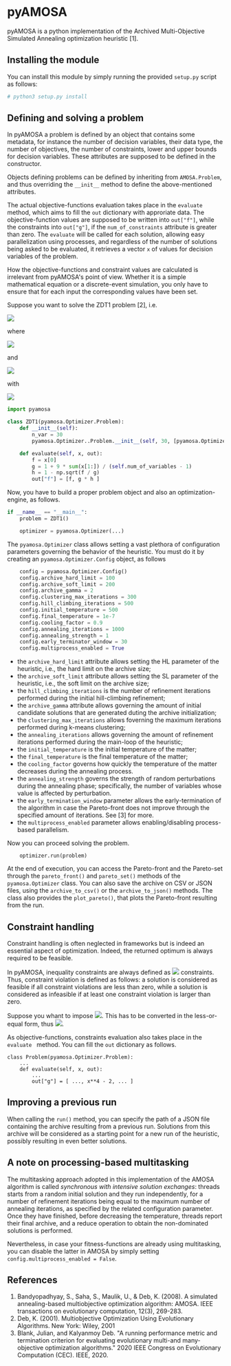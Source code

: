 # pyAMOSA 
pyAMOSA is a python implementation of the Archived Multi-Objective Simulated Annealing optimization heuristic [1].

## Installing the module
You can install this module by simply running the provided ```setup.py``` script as follows:
```bash
# python3 setup.py install
```

## Defining and solving a problem

In pyAMOSA a problem is defined by an object that contains some metadata, for instance the number of decision variables, 
their data type, the number of objectives, the number of constraints, lower and upper bounds for decision variables.
These attributes are supposed to be defined in the constructor. 

Objects defining problems can be defined by inheriting from ```AMOSA.Problem```, and thus overriding the ```__init__``` 
method to define the above-mentioned attributes. 

The actual objective-functions evaluation takes place in the ```evaluate ``` method, which aims to fill the ```out``` 
dictionary with approriate data. The objective-function values are supposed to be written into ```out["f"]```, while 
the constraints into ```out["g"]```, if the ```num_of_constraints``` attribute is greater than zero.
The ```evaluate``` will be called for each solution, allowing easy parallelization using processes, and regardless of 
the number of solutions being asked to be evaluated, it retrieves a vector ```x``` of values for decision variables of
the problem.

How the objective-functions and constraint values are calculated is irrelevant from pyAMOSA's point of view. 
Whether it is a simple mathematical equation or a discrete-event simulation, you only have to ensure that for each input
the corresponding values have been set.

Suppose you want to solve the ZDT1 problem [2], i.e. 

<img src="https://render.githubusercontent.com/render/math?math=min\begin{cases}f_1(x)=x_1\\f_2(x)=g(x)\cdot h(f_1(x),g(x))\end{cases}">

where

<img src="https://render.githubusercontent.com/render/math?math=g(x)=1+\frac{9}{29}\left(\sum_{i=2}^n x_i\right)">

and

<img src="https://render.githubusercontent.com/render/math?math=h(f(x),g(x))=1-\sqrt{\frac{f(x)}{g(x)}}">

with

<img src="https://render.githubusercontent.com/render/math?math=0\le x_i\le1 i=1 ... 30">



```python
import pyamosa

class ZDT1(pyamosa.Optimizer.Problem):
    def __init__(self):
        n_var = 30
        pyamosa.Optimizer..Problem.__init__(self, 30, [pyamosa.Optimizer..Type.REAL] * 30, [0] * 30, [1] * 30, 2, 0)

    def evaluate(self, x, out):
        f = x[0]
        g = 1 + 9 * sum(x[1:]) / (self.num_of_variables - 1)
        h = 1 - np.sqrt(f / g)
        out["f"] = [f, g * h ]
```

Now, you have to build a proper problem object and also an optimization-engine, as follows.
```python
if __name__ == "__main__":
    problem = ZDT1()

    optimizer = pyamosa.Optimizer(...)
```

The ```pyamosa.Optimizer``` class allows setting a vast plethora of configuration parameters governing the behavior of the 
heuristic. You must do it by creating an ```pyamosa.Optimizer.Config``` object, as follows

```python
    config = pyamosa.Optimizer.Config()
    config.archive_hard_limit = 100
    config.archive_soft_limit = 200
    config.archive_gamma = 2
    config.clustering_max_iterations = 300
    config.hill_climbing_iterations = 500
    config.initial_temperature = 500
    config.final_temperature = 1e-7
    config.cooling_factor = 0.9
    config.annealing_iterations = 1000
    config.annealing_strength = 1
    config.early_terminator_window = 30
    config.multiprocess_enabled = True
```

 - the ```archive_hard_limit``` attribute allows setting the HL parameter of the heuristic, i.e., the hard limit on the archive size;
 - the ```archive_soft_limit``` attribute allows setting the SL parameter of the heuristic, i.e., the soft limit on the archive size;
 - the ```hill_climbing_iterations``` is the number of refinement iterations performed during the initial hill-climbing refinement;
 - the ```archive_gamma``` attribute allows governing the amount of initial candidate solutions that are generated duting the archive initialization; 
 - the ```clustering_max_iterations``` allows foverning the maximum iterations performed during k-means clustering;
 - the ```annealing_iterations``` allows governing the amount of refinement iterations performed during the main-loop of the heuristic;
 - the ```initial_temperature``` is the initial temperature of the matter;
 - the ```final_temperature``` is the final temperature of the matter;
 - the ```cooling_factor``` governs how quickly the temperature of the matter decreases during the annealing process.
 - the ```annealing_strength``` governs the strength of random perturbations during the annealing phase; specifically, the number of variables whose value is affected by perturbation.
 - the ```early_termination_window``` parameter allows the early-termination of the algorithm in case the Pareto-front does not improve through the specified amount of iterations. See [3] for more.
 - the ```multiprocess_enabled``` parameter allows enabling/disabling process-based parallelism.
 
Now you can proceed solving the problem.
```
    optimizer.run(problem)
```
At the end of execution, you can access the Pareto-front and the Pareto-set through the ```pareto_front()``` and 
```pareto_set()``` methods of the ```pyamosa.Optimizer``` class. You can also save the archive on CSV or JSON files, using the 
```archive_to_csv()``` or the ```archive_to_json()``` methods. The class also provides the ```plot_pareto()```, that plots
the Pareto-front resulting from the run.

## Constraint handling

Constraint handling is often neglected in frameworks but is indeed an essential aspect of optimization. Indeed, the 
returned optimum is always required to be feasible. 

In pyAMOSA, inequality constraints are always defined as 
<img src="https://render.githubusercontent.com/render/math?math=c(x)\le0"> constraints. Thus, constraint violation is
defined as follows: a solution is considered as feasible if all constraint violations are less than zero, while a 
solution is considered as infeasible if at least one constraint violation is larger than zero.

Suppose you whant to impose <img src="https://render.githubusercontent.com/render/math?math=-x^4\ge-2">. This has to be
converted in the less-or-equal form, thus <img src="https://render.githubusercontent.com/render/math?math=-x^4-2\le0">.

As objective-functions, constraints evaluation also takes place in the ```evaluate ``` method. You can fill the 
```out``` dictionary as follows.
```
class Problem(pyamosa.Optimizer.Problem):
    ...    
    def evaluate(self, x, out):
        ...
        out["g"] = [ ..., x**4 - 2, ... ]
```

## Improving a previous run

When calling the ```run()``` method, you can specify the path of a JSON file containing the archive resulting from a
previous run. Solutions from this archive will be considered as a starting point for a new run of the heuristic, 
possibly resulting in even better solutions.

## A note on processing-based multitasking

The multitasking approach adopted in this implementation of the AMOSA algorithm is called *synchronous with intensive
solution exchanges*: threads starts from a random initial solution and they run independently, for a number of 
refinement iterations  being equal to the maximum number of annealing iterations, as specified by the related
configuration parameter. Once they have finished, before decreasing the temperature, threads report their final archive, 
and a reduce operation to obtain the non-dominated solutions is performed.

Nevertheless, in case your fitness-functions are already using multitasking, you can disable the latter in AMOSA by
simply setting ```config.multiprocess_enabled = False```.

## References
1. Bandyopadhyay, S., Saha, S., Maulik, U., & Deb, K. (2008). A simulated annealing-based multiobjective optimization algorithm: AMOSA. IEEE transactions on evolutionary computation, 12(3), 269-283.
2. Deb, K. (2001). Multiobjective Optimization Using Evolutionary Algorithms. New York: Wiley, 2001
3. Blank, Julian, and Kalyanmoy Deb. "A running performance metric and termination criterion for evaluating evolutionary multi-and many-objective optimization algorithms." 2020 IEEE Congress on Evolutionary Computation (CEC). IEEE, 2020.
